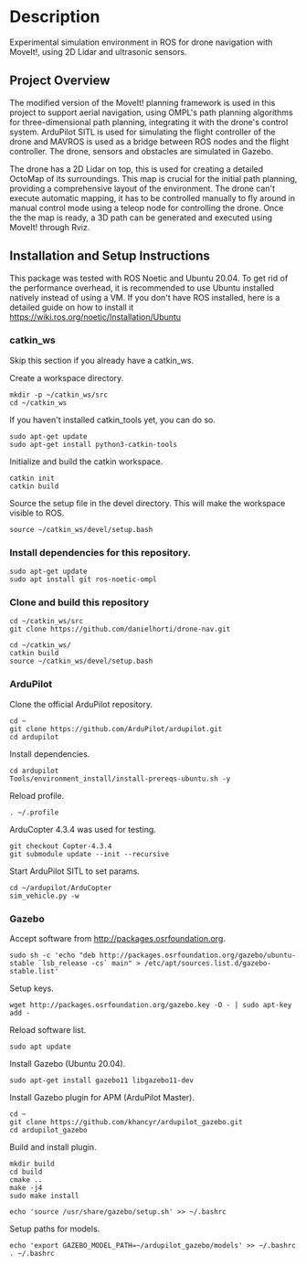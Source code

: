 # Description
Experimental simulation environment in ROS for drone navigation with MoveIt!, using 2D Lidar and ultrasonic sensors.

## Project Overview
The modified version of the MoveIt! planning framework is used in this project to support aerial navigation, using OMPL's path planning algorithms for three-dimensional path planning, integrating it with the drone's control system.
ArduPilot SITL is used for simulating the flight controller of the drone and MAVROS is used as a bridge between ROS nodes and the flight controller. The drone, sensors and obstacles are simulated in Gazebo.

The drone has a 2D Lidar on top, this is used for creating a detailed OctoMap of its surroundings. This map is crucial for the initial path planning, providing a comprehensive layout of the environment. The drone can't execute automatic mapping, it has to be controlled manually to fly around in manual control mode using a teleop node for controlling the drone. Once the the map is ready, a 3D path can be generated and executed using MoveIt! through Rviz.

## Installation and Setup Instructions
This package was tested with ROS Noetic and Ubuntu 20.04.
To get rid of the performance overhead, it is recommended to use Ubuntu installed natively instead of using a VM.
If you don't have ROS installed, here is a detailed guide on how to install it https://wiki.ros.org/noetic/Installation/Ubuntu

### catkin_ws
Skip this section if you already have a catkin_ws.

Create a workspace directory.
```
mkdir -p ~/catkin_ws/src
cd ~/catkin_ws
```
If you haven't installed catkin_tools yet, you can do so.
```
sudo apt-get update
sudo apt-get install python3-catkin-tools
```

Initialize and build the catkin workspace.
```
catkin init
catkin build
```
Source the setup file in the devel directory. This will make the workspace visible to ROS.
```
source ~/catkin_ws/devel/setup.bash
```


### Install dependencies for this repository.
```
sudo apt-get update
sudo apt install git ros-noetic-ompl
```

### Clone and build this repository
```
cd ~/catkin_ws/src
git clone https://github.com/danielhorti/drone-nav.git
```
```
cd ~/catkin_ws/
catkin build
source ~/catkin_ws/devel/setup.bash
```

### ArduPilot
Clone the official ArduPilot repository.
```
cd ~
git clone https://github.com/ArduPilot/ardupilot.git
cd ardupilot
```

Install dependencies.
```
cd ardupilot
Tools/environment_install/install-prereqs-ubuntu.sh -y
```

Reload profile.
```
. ~/.profile
```

ArduCopter 4.3.4 was used for testing.
```
git checkout Copter-4.3.4
git submodule update --init --recursive
```

Start ArduPilot SITL to set params.
```
cd ~/ardupilot/ArduCopter
sim_vehicle.py -w
```

### Gazebo
Accept software from http://packages.osrfoundation.org.
```
sudo sh -c 'echo "deb http://packages.osrfoundation.org/gazebo/ubuntu-stable `lsb_release -cs` main" > /etc/apt/sources.list.d/gazebo-stable.list'
```

Setup keys.
```
wget http://packages.osrfoundation.org/gazebo.key -O - | sudo apt-key add -
```

Reload software list.
```
sudo apt update
```

Install Gazebo (Ubuntu 20.04).
```
sudo apt-get install gazebo11 libgazebo11-dev
```


Install Gazebo plugin for APM (ArduPilot Master).
```
cd ~
git clone https://github.com/khancyr/ardupilot_gazebo.git
cd ardupilot_gazebo
```

Build and install plugin.
```
mkdir build
cd build
cmake ..
make -j4
sudo make install
```
```
echo 'source /usr/share/gazebo/setup.sh' >> ~/.bashrc
```

Setup paths for models.
```
echo 'export GAZEBO_MODEL_PATH=~/ardupilot_gazebo/models' >> ~/.bashrc
. ~/.bashrc
```
